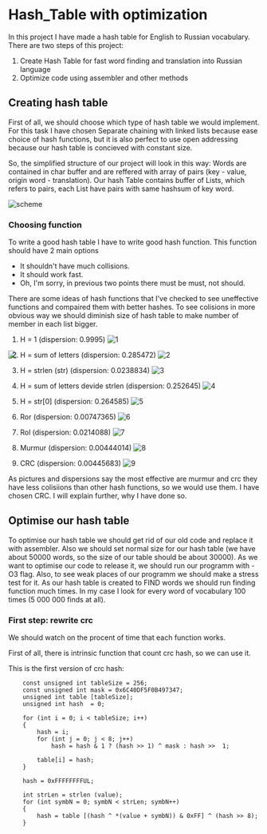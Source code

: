 # Hash_Table with optimization
In this project I have made a hash table for English to Russian vocabulary. 
There are two steps of this project: 
1) Create Hash Table for fast word finding and translation into Russian language
2) Optimize code using assembler and other methods

## Creating hash table

First of all, we should choose which type of hash table we would implement. For this task I have chosen Separate chaining with linked lists because ease choice of hash functions, but it is also perfect to use open addressing because our hash table is concieved with constant size.

So, the  simplified structure of our project will look in this way:
Words are contained in char buffer and are reffered with array of pairs (key - value, origin word - translation). Our hash Table contains buffer of Lists, which refers to pairs, each List have pairs with same hashsum of key word.   

![scheme](https://github.com/Krym4s/Hash_table/blob/main/hash_table/%D1%81%D1%85%D0%B5%D0%BC%D0%B01.jpg "схема")

### Choosing function

To write a good hash table I have to write good hash function. This function should have 2 main options
- It shouldn't have much collisions.
- It should work fast.
- Oh, I'm sorry, in previous two points there must be must, not should.

There are some ideas of hash functions that I've checked to see uneffective functions and compaired them with better hashes.
To see colisions in more obvious way we should diminish size of hash table to make number of member in each list bigger. 

1. Н = 1 (dispersion: 0.9995)
![1](https://github.com/Krym4s/Hash_table/blob/main/1Pic "1")
<img align="left"  src="https://github.com/Krym4s/Hash_table/blob/main/1Pic">


2. H = sum of letters (dispersion: 0.285472)
![2](https://github.com/Krym4s/Hash_table/blob/main/hash_table/lenPic "2")


3. H = strlen (str) (dispersion: 0.0238834)
![3](https://github.com/Krym4s/Hash_table/blob/main/hash_table/sumPic "3")


4. H = sum of letters devide strlen (dispersion: 0.252645)
![4](https://github.com/Krym4s/Hash_table/blob/main/hash_table/averageLenPic "4")


5. H = str[0] (dispersion: 0.264585)
![5](https://github.com/Krym4s/Hash_table/blob/main/hash_table/dedPic "5") 


6. Ror (dispersion: 0.00747365)
![6](https://github.com/Krym4s/Hash_table/blob/main/hash_table/RorPic "6") 


7. Rol (dispersion: 0.0214088)
![7](https://github.com/Krym4s/Hash_table/blob/main/hash_table/RolPic "7")


8. Murmur (dispersion: 0.00444014)
![8](https://github.com/Krym4s/Hash_table/blob/main/hash_table/murmurPic "8")


9. CRC (dispersion: 0.00445683)
![9](https://github.com/Krym4s/Hash_table/blob/main/hash_table/CRCPic "9")

As pictures and dispersions say the most effective are murmur and crc they have less colisiions than other hash functions, so we would use them. I have chosen CRC. I will explain further, why I have done so.

## Optimise our hash table

To optimise our hash table we should get rid of our old code and replace it with assembler. Also we should set normal size for our hash table (we have about 50000 words, so the size of our table should be about 30000). As we want to optimise our code to release it, we should run our programm with -O3 flag. Also, to see weak places of our programm we should make a stress test for it. As our hash table is created to FIND words we should run finding function much times. In my case I look for every word of vocabulary 100 times (5 000 000 finds at all).

### First step: rewrite crc
We should watch on the procent of time that each function works.

First of all, there is intrinsic function that count crc hash, so we can use it.

This is the first version of crc hash: 

``` 
    const unsigned int tableSize = 256;
    const unsigned int mask = 0x6C40DF5F0B497347; 
    unsigned int table [tableSize];
    unsigned int hash  = 0;

    for (int i = 0; i < tableSize; i++)
    {
        hash = i;
        for (int j = 0; j < 8; j++)
            hash = hash & 1 ? (hash >> 1) ^ mask : hash >>  1;

        table[i] = hash;
    }

    hash = 0xFFFFFFFFUL;

    int strLen = strlen (value);
    for (int symbN = 0; symbN < strLen; symbN++)
    {
        hash = table [(hash ^ *(value + symbN)) & 0xFF] ^ (hash >> 8);
    }

```

